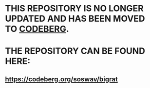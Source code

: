 # THIS REPOSITORY IS NO LONGER UPDATED AND HAS BEEN MOVED TO [CODEBERG](https://codeberg.org/).
# THE REPOSITORY CAN BE FOUND HERE:
## https://codeberg.org/soswav/bigrat

